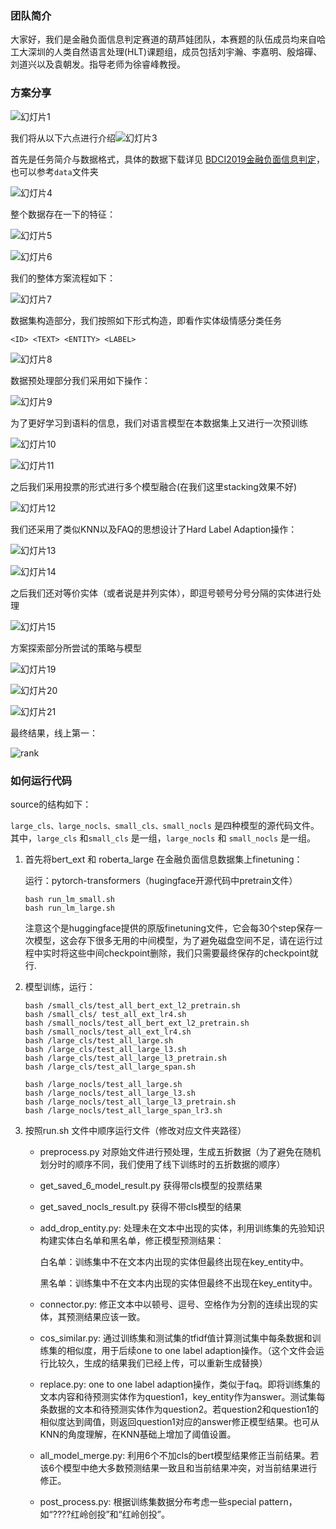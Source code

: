 ### 团队简介

大家好，我们是金融负面信息判定赛道的葫芦娃团队，本赛题的队伍成员均来自哈工大深圳的人类自然语言处理(HLT)课题组，成员包括刘宇瀚、李嘉明、殷熔磾、刘道兴以及袁朝发。指导老师为徐睿峰教授。



### 方案分享

![幻灯片1](./img/幻灯片1.JPG)

我们将从以下六点进行介绍![幻灯片3](./img/幻灯片3.JPG)

首先是任务简介与数据格式，具体的数据下载详见 [BDCI2019金融负面信息判定](https://www.datafountain.cn/competitions/353/datasets)，也可以参考```data```文件夹



![幻灯片4](./img/幻灯片4.JPG)



整个数据存在一下的特征：

![幻灯片5](./img/幻灯片5.JPG)



![幻灯片6](./img/幻灯片6.JPG)



我们的整体方案流程如下：

![幻灯片7](./img/幻灯片7.JPG)



数据集构造部分，我们按照如下形式构造，即看作实体级情感分类任务

```
<ID> <TEXT> <ENTITY> <LABEL>
```

![幻灯片8](./img/幻灯片8.JPG)



数据预处理部分我们采用如下操作：

![幻灯片9](./img/幻灯片9.JPG)



为了更好学习到语料的信息，我们对语言模型在本数据集上又进行一次预训练

![幻灯片10](./img/幻灯片10.JPG)

![幻灯片11](./img/幻灯片11.JPG)



之后我们采用投票的形式进行多个模型融合(在我们这里stacking效果不好)

![幻灯片12](./img/幻灯片12.JPG)



我们还采用了类似KNN以及FAQ的思想设计了Hard Label Adaption操作：

![幻灯片13](./img/幻灯片13.JPG)



![幻灯片14](./img/幻灯片14.JPG)



之后我们还对等价实体（或者说是并列实体），即逗号顿号分号分隔的实体进行处理

![幻灯片15](./img/幻灯片15.JPG)



方案探索部分所尝试的策略与模型

![幻灯片19](./img/幻灯片19.JPG)

![幻灯片20](./img/幻灯片20.JPG)

![幻灯片21](./img/幻灯片21.JPG)

最终结果，线上第一：

![rank](./img/rank.PNG)



### 如何运行代码

source的结构如下：

```large_cls、large_nocls、small_cls、small_nocls``` 是四种模型的源代码文件。其中，```large_cls``` 和```small_cls``` 是一组，```large_nocls``` 和 ```small_nocls``` 是一组。



1. 首先将bert_ext 和 roberta_large 在金融负面信息数据集上finetuning：

   运行：pytorch-transformers（hugingface开源代码中pretrain文件）

   ```shell
   bash run_lm_small.sh
   bash run_lm_large.sh
   ```

   注意这个是huggingface提供的原版finetuning文件，它会每30个step保存一次模型，这会存下很多无用的中间模型，为了避免磁盘空间不足，请在运行过程中实时将这些中间checkpoint删除，我们只需要最终保存的checkpoint就行.

2. 模型训练，运行：

   ```shell
   bash /small_cls/test_all_bert_ext_l2_pretrain.sh
   bash /small_cls/ test_all_ext_lr4.sh
   bash /small_nocls/test_all_bert_ext_l2_pretrain.sh
   bash /small_nocls/test_all_ext_lr4.sh
   bash /large_cls/test_all_large.sh
   bash /large_cls/test_all_large_l3.sh
   bash /large_cls/test_all_large_l3_pretrain.sh
   bash /large_cls/test_all_large_span.sh
   
   bash /large_nocls/test_all_large.sh
   bash /large_nocls/test_all_large_l3.sh
   bash /large_nocls/test_all_large_l3_pretrain.sh
   bash /large_nocls/test_all_large_span_lr3.sh
   
   ```

   

3. 按照run.sh 文件中顺序运行文件（修改对应文件夹路径）

   - preprocess.py 对原始文件进行预处理，生成五折数据（为了避免在随机划分时的顺序不同，我们使用了线下训练时的五折数据的顺序）

   - get_saved_6_model_result.py 获得带cls模型的投票结果

   - get_saved_nocls_result.py 获得不带cls模型的结果

   - add_drop_entity.py: 处理未在文本中出现的实体，利用训练集的先验知识构建实体白名单和黑名单，修正模型预测结果：

     白名单：训练集中不在文本内出现的实体但最终出现在key_entity中。

     黑名单：训练集中不在文本内出现的实体但最终不出现在key_entity中。

   - connector.py: 修正文本中以顿号、逗号、空格作为分割的连续出现的实体，其预测结果应该一致。

   - cos_similar.py: 通过训练集和测试集的tfidf值计算测试集中每条数据和训练集的相似度，用于后续one to one label adaption操作。（这个文件会运行比较久，生成的结果我们已经上传，可以重新生成替换）

   - replace.py: one to one label adaption操作，类似于faq。即将训练集的文本内容和待预测实体作为question1，key_entity作为answer。测试集每条数据的文本和待预测实体作为question2。若question2和question1的相似度达到阈值，则返回question1对应的answer修正模型结果。也可从KNN的角度理解，在KNN基础上增加了阈值设置。

   - all_model_merge.py: 利用6个不加cls的bert模型结果修正当前结果。若该6个模型中绝大多数预测结果一致且和当前结果冲突，对当前结果进行修正。

   - post_process.py: 根据训练集数据分布考虑一些special pattern，如“????红岭创投”和“红岭创投”。
